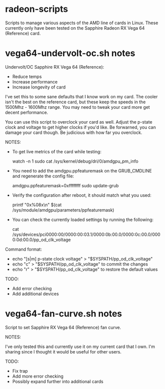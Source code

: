 # radeon-scripts
Scripts to manage various aspects of the AMD line of cards in Linux. These currently only have been tested on the Sapphire Radeon RX Vega 64 (Reference) card.

# vega64-undervolt-oc.sh notes

Undervolt/OC Sapphire RX Vega 64 (Reference):

  * Reduce temps
  * Increase performance
  * Increase longevity of card

  I've set this to some sane defaults that I know work on my card.
  The cooler isn't the best on the reference card, but these keep
  the speeds in the 1500Mhz - 1600Mhz range. You may need to tweak
  your card more get decent performance.

  You can use this script to overclock your card as well. Adjust
  the p-state clock and voltage to get higher clocks if you'd like.
  Be forwarned, you can damage your card though. Be judicious with
  how far you overclock.


 NOTES:

  * To get live metrics of the card while testing:

    watch -n 1 sudo cat /sys/kernel/debug/dri/0/amdgpu_pm_info

  * You need to add the amdgpu.ppfeaturemask on the GRUB_CMDLINE
    and regenerate the config file:

    amdgpu.ppfeaturemask=0xffffffff
    sudo update-grub

  * Verify the configuration after reboot, it should match what you used:

    printf "0x%08x\n" $(cat /sys/module/amdgpu/parameters/ppfeaturemask)

  * You can check the currently loaded settings by running the following:

    cat /sys/devices/pci0000:00/0000:00:03.1/0000:0b:00.0/0000:0c:00.0/0000:0d:00.0/pp_od_clk_voltage
 
 Command format:

  * echo "[s|m] p-state clock voltage" > "$SYSPATH/pp_od_clk_voltage"
  * echo "c" > "$SYSPATH/pp_od_clk_voltage" to commit the changes
  * echo "r" > "$SYSPATH/pp_od_clk_voltage" to restore the default values

 TODO:

  * Add error checking
  * Add additional devices

# vega64-fan-curve.sh notes

Script to set Sapphire RX Vega 64 (Reference) fan curve.

NOTES:

 I've only tested this and currently use it on my current
 card that I own. I'm sharing since I thought it would be
 useful for other users. 

TODO:

  * Fix trap
  * Add more error checking
  * Possibly expand further into additional cards
